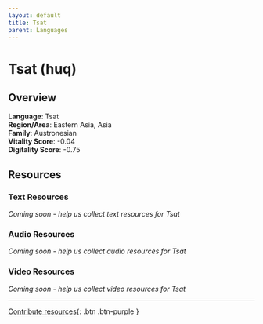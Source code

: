 ```yaml
---
layout: default
title: Tsat
parent: Languages
---
```


# Tsat (huq)

## Overview

**Language**: Tsat  
**Region/Area**: Eastern Asia, Asia  
**Family**: Austronesian  
**Vitality Score**: -0.04  
**Digitality Score**: -0.75  

## Resources

### Text Resources
*Coming soon - help us collect text resources for Tsat*

### Audio Resources
*Coming soon - help us collect audio resources for Tsat*

### Video Resources
*Coming soon - help us collect video resources for Tsat*

---

[Contribute resources](https://fairtrain.github.io/){: .btn .btn-purple }
